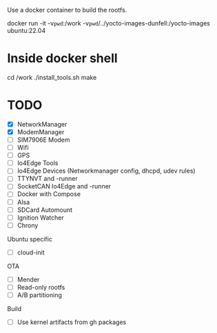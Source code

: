 Use a docker container to build the rootfs.

docker run -it -v`pwd`:/work -v`pwd`/../yocto-images-dunfell:/yocto-images  ubuntu:22.04

# Inside docker shell
cd /work
./install_tools.sh
make 


# TODO

- [x] NetworkManager
- [x] ModemManager
- [ ] SIM7906E Modem
- [ ] Wifi
- [ ] GPS
- [ ] Io4Edge Tools 
- [ ] Io4Edge Devices (Networkmanager config, dhcpd, udev rules)
- [ ] TTYNVT and -runner
- [ ] SocketCAN Io4Edge and -runner
- [ ] Docker with Compose
- [ ] Alsa
- [ ] SDCard Automount
- [ ] Ignition Watcher
- [ ] Chrony

Ubuntu specific
- [ ] cloud-init

OTA
- [ ] Mender
- [ ] Read-only rootfs
- [ ] A/B partitioning

Build
- [ ] Use kernel artifacts from gh packages
